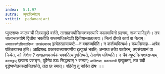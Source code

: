 ```yaml
---
index:  5.1.97
sutra:  व्युष्टदिभ्योऽण्
vritti:  padamanjari
---
```


प्युष्टशब्दः कालवाची दिवसमुखे वर्त्तते, तत्साहचर्यान्नित्यशब्दस्यापि कालवाचिनो ग्रहणम्, नाकासादिवृत्तेः। तत्र चात्यन्तसंयोगे द्वितीया भवतीति सप्तम्यधिकरेऽपि द्वितीयान्तात्प्रत्ययः। नित्यं दीयते कार्यं वा नैत्यम्।
`अणप्रकरणेऽग्रिपदादिभ्य उपसंख्यानम्` इत्येतत्प्रत्याचष्टे--न वक्तव्यमिति। न कर्त्तव्यमित्यर्थः। कथमित्याह--अत्रेव पठितव्यास्त इति। आदिशब्दः प्रकारवाच्याश्रयणीय इत्युक्तं भवति; अन्यथा तत्रैव पठयेरन्, उपसंख्यानं वा क्रियेत, को विशेषः ? अण्ग्रहणमनर्थकं भववदित्यनुवत्तिष्यते, तेनाणेव भविष्यति। न चैवं व्युष्टनित्यशब्दाभ्याम् `कालाट्ठञ्` इत्यस्य प्रसङ्गः, पूर्वेणैव ठञः सिद्धत्वात् ? सत्यम्; `आदिशब्दः प्रकारवाची` इत्युक्तम्, तत्र यदी वृद्धेष्वप्येतत्कदाचिप्रवर्तते, तदा छः स्यात्। पठितेषु तु नास्ति दोषः ।।

